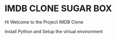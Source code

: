 # IMDB CLONE SUGAR BOX
Hi Welcome to the Project IMDB Clone 

Install Python and Setup the virtual environment


